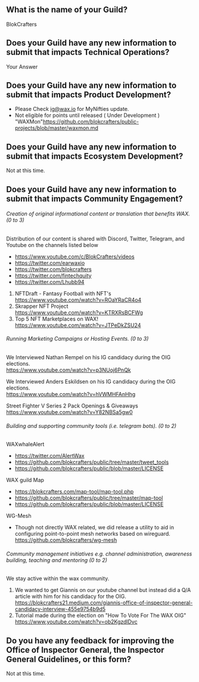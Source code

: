 ## What is the name of your Guild?

BlokCrafters

## Does your Guild have any new information to submit that impacts Technical Operations?

Your Answer

## Does your Guild have any new information to submit that impacts Product Development?

+ Please Check ig@wax.io for MyNifties update.
+ Not eligible for points until released ( Under Development ) "WAXMon"https://github.com/blokcrafters/public-projects/blob/master/waxmon.md

## Does your Guild have any new information to submit that impacts Ecosystem Development?

Not at this time.

## Does your Guild have any new information to submit that impacts Community Engagement?

###### Creation of original informational content or translation that benefits WAX. (0 to 3)
Distribution of our content is shared with Discord, Twitter, Telegram, and Youtube on the channels listed below
+ https://www.youtube.com/c/BlokCrafters/videos
+ https://twitter.com/earwaxio
+ https://twitter.com/blokcrafters
+ https://twitter.com/fintechquity
+ https://twitter.com/Lhubb94

1. NFTDraft - Fantasy Football with NFT's  
https://www.youtube.com/watch?v=ROaYRaCR4o4
1. Skrapper NFT Project  
https://www.youtube.com/watch?v=KTRXRsBCFWg
1. Top 5 NFT Marketplaces on WAX!  
https://www.youtube.com/watch?v=JTPeDkZSU24

###### Running Marketing Campaigns or Hosting Events. (0 to 3)
We Interviewed Nathan Rempel on his IG candidacy during the OIG elections.  
https://www.youtube.com/watch?v=p3NUoj6PnQk

We Interviewed Anders Eskildsen on his IG candidacy during the OIG elections.  
https://www.youtube.com/watch?v=hVWMHFAnHhg

Street Fighter V Series 2 Pack Openings & Giveaways  
https://www.youtube.com/watch?v=Y82NBSa5gw0

###### Building and supporting community tools (i.e. telegram bots). (0 to 2)  
WAXwhaleAlert  
+ https://twitter.com/AlertWax
+ https://github.com/blokcrafters/public/tree/master/tweet_tools
+ https://github.com/blokcrafters/public/blob/master/LICENSE

WAX guild Map  
+ https://blokcrafters.com/map-tool/map-tool.php
+ https://github.com/blokcrafters/public/tree/master/map-tool
+ https://github.com/blokcrafters/public/blob/master/LICENSE

WG-Mesh  
+ Though not directly WAX related, we did release a utility to aid in configuring point-to-point mesh networks based on wireguard.  
https://github.com/blokcrafters/wg-mesh

###### Community management initiatives e.g. channel administration, awareness building, teaching and mentoring (0 to 2)

We stay active within the wax community.
1. We wanted to get Giannis on our youtube channel but instead did a Q/A article with him for his candidacy for the OIG.  
https://blokcrafters21.medium.com/giannis-office-of-inspector-general-candidacy-interview-455e9754b9d5
1. Tutorial made during the election on "How To Vote For The WAX OIG"  
https://www.youtube.com/watch?v=ob2KgzdlDvc


## Do you have any feedback for improving the Office of Inspector General, the Inspector General Guidelines, or this form?

Not at this time.
